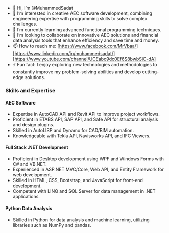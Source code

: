 - 👋 Hi, I’m @MuhammedSadat
- 👀 I’m interested in creative AEC software development, combining engineering expertise with programming skills to solve complex challenges.
- 🌱 I’m currently learning advanced functional programming techniques.
- 💞️ I’m looking to collaborate on innovative AEC solutions and financial data analysis tools that enhance efficiency and save time and money.
- 📫 How to reach me: [https://www.facebook.com/MrVbaa/][https://www.linkedin.com/in/muhammedsadat/][https://www.youtube.com/channel/UCEabo9dc0Ef6S8bwbSiC-dA]
- ⚡ Fun fact: I enjoy exploring new technologies and methodologies to constantly improve my problem-solving abilities and develop cutting-edge solutions.

### Skills and Expertise

#### AEC Software
- Expertise in AutoCAD API and Revit API to improve project workflows.
- Proficient in ETABS API, SAP API, and Safe API for structural analysis and design plugins.
- Skilled in AutoLISP and Dynamo for CAD/BIM automation.
- Knowledgeable with Tekla API, Navisworks API, and IFC Viewers.

#### Full Stack .NET Development
- Proficient in Desktop development using WPF and Windows Forms with C# and VB.NET.
- Experienced in ASP.NET MVC/Core, Web API, and Entity Framework for web development.
- Skilled in HTML, CSS, Bootstrap, and JavaScript for front-end development.
- Competent with LINQ and SQL Server for data management in .NET applications.

#### Python Data Analysis
- Skilled in Python for data analysis and machine learning, utilizing libraries such as NumPy and pandas.

<!---
MuhammedSadat/MuhammedSadat is a ✨ special ✨ repository because its `README.md` (this file) appears on your GitHub profile.
You can click the Preview link to take a look at your changes.
--->


